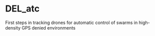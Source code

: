 # DEL_atc
First steps in tracking drones for automatic control of swarms in high-density GPS denied environments

